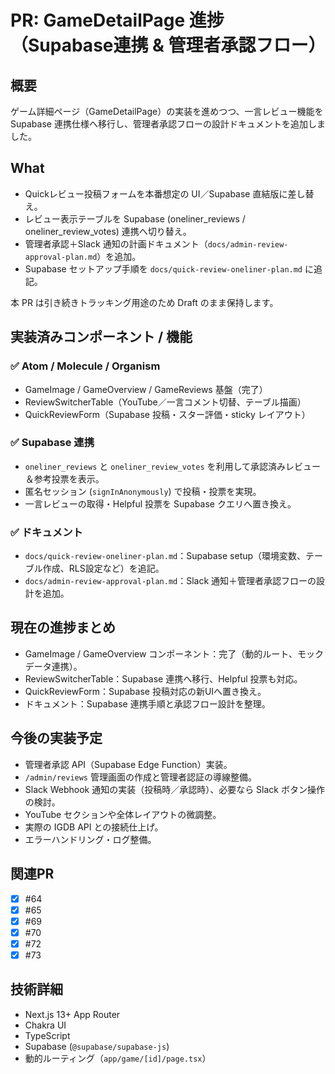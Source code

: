 # PR: GameDetailPage 進捗（Supabase連携 & 管理者承認フロー）

## 概要
ゲーム詳細ページ（GameDetailPage）の実装を進めつつ、一言レビュー機能を Supabase 連携仕様へ移行し、管理者承認フローの設計ドキュメントを追加しました。

## What
- Quickレビュー投稿フォームを本番想定の UI／Supabase 直結版に差し替え。
- レビュー表示テーブルを Supabase (oneliner_reviews / oneliner_review_votes) 連携へ切り替え。
- 管理者承認＋Slack 通知の計画ドキュメント（`docs/admin-review-approval-plan.md`）を追加。
- Supabase セットアップ手順を `docs/quick-review-oneliner-plan.md` に追記。

本 PR は引き続きトラッキング用途のため Draft のまま保持します。

## 実装済みコンポーネント / 機能
### ✅ Atom / Molecule / Organism
- GameImage / GameOverview / GameReviews 基盤（完了）
- ReviewSwitcherTable（YouTube／一言コメント切替、テーブル描画）
- QuickReviewForm（Supabase 投稿・スター評価・sticky レイアウト）

### ✅ Supabase 連携
- `oneliner_reviews` と `oneliner_review_votes` を利用して承認済みレビュー＆参考投票を表示。
- 匿名セッション (`signInAnonymously`) で投稿・投票を実現。
- 一言レビューの取得・Helpful 投票を Supabase クエリへ置き換え。

### ✅ ドキュメント
- `docs/quick-review-oneliner-plan.md`：Supabase setup（環境変数、テーブル作成、RLS設定など）を追記。
- `docs/admin-review-approval-plan.md`：Slack 通知＋管理者承認フローの設計を追加。

## 現在の進捗まとめ
- GameImage / GameOverview コンポーネント：完了（動的ルート、モックデータ連携）。
- ReviewSwitcherTable：Supabase 連携へ移行、Helpful 投票も対応。
- QuickReviewForm：Supabase 投稿対応の新UIへ置き換え。
- ドキュメント：Supabase 連携手順と承認フロー設計を整理。

## 今後の実装予定
- 管理者承認 API（Supabase Edge Function）実装。
- `/admin/reviews` 管理画面の作成と管理者認証の導線整備。
- Slack Webhook 通知の実装（投稿時／承認時）、必要なら Slack ボタン操作の検討。
- YouTube セクションや全体レイアウトの微調整。
- 実際の IGDB API との接続仕上げ。
- エラーハンドリング・ログ整備。

## 関連PR
- [x] #64
- [x] #65
- [x] #69
- [x] #70
- [x] #72
- [x] #73

## 技術詳細
- Next.js 13+ App Router
- Chakra UI
- TypeScript
- Supabase (`@supabase/supabase-js`)
- 動的ルーティング（`app/game/[id]/page.tsx`）
